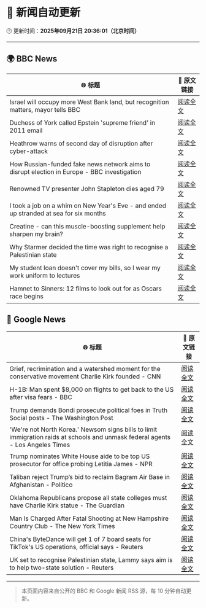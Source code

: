 # 🧠 新闻自动更新

🕒 更新时间：**2025年09月21日 20:36:01（北京时间）**

---

## 🌍 BBC News

| 🌐 标题 | 🔗 原文链接 |
|--------|-------------|
| Israel will occupy more West Bank land, but recognition matters, mayor tells BBC | [阅读全文](https://www.bbc.com/news/articles/c0ez9qxzl2jo?at_medium=RSS&at_campaign=rss) |
| Duchess of York called Epstein 'supreme friend' in 2011 email | [阅读全文](https://www.bbc.com/news/articles/cgj11l3wd35o?at_medium=RSS&at_campaign=rss) |
| Heathrow warns of second day of disruption after cyber-attack | [阅读全文](https://www.bbc.com/news/articles/cwy88857llno?at_medium=RSS&at_campaign=rss) |
| How Russian-funded fake news network aims to disrupt election in Europe - BBC investigation | [阅读全文](https://www.bbc.com/news/articles/c4g5kl0n5d2o?at_medium=RSS&at_campaign=rss) |
| Renowned TV presenter John Stapleton dies aged 79 | [阅读全文](https://www.bbc.com/news/articles/c9300xw27vgo?at_medium=RSS&at_campaign=rss) |
| I took a job on a whim on New Year's Eve - and ended up stranded at sea for six months | [阅读全文](https://www.bbc.com/news/articles/crev9y77njpo?at_medium=RSS&at_campaign=rss) |
| Creatine - can this muscle-boosting supplement help sharpen my brain? | [阅读全文](https://www.bbc.com/news/articles/c2lx7klzvpko?at_medium=RSS&at_campaign=rss) |
| Why Starmer decided the time was right to recognise a Palestinian state | [阅读全文](https://www.bbc.com/news/articles/cp9848kxp2go?at_medium=RSS&at_campaign=rss) |
| My student loan doesn't cover my bills, so I wear my work uniform to lectures | [阅读全文](https://www.bbc.com/news/articles/cly68e6r621o?at_medium=RSS&at_campaign=rss) |
| Hamnet to Sinners: 12 films to look out for as Oscars race begins | [阅读全文](https://www.bbc.com/news/articles/cd9y7qx7gqno?at_medium=RSS&at_campaign=rss) |

## 📰 Google News

| 🌐 标题 | 🔗 原文链接 |
|--------|-------------|
| Grief, recrimination and a watershed moment for the conservative movement Charlie Kirk founded - CNN | [阅读全文](https://news.google.com/rss/articles/CBMikgFBVV95cUxOdzd1elpxVDlvWnRQazdjZ3VpbGFsaDRXc1NDSVRzcnE1dTBMZzU5XzdkdUNHd2lHLWVYRnk0UEJCVTYzalVSMGRxdmsyWE5hZnI5OFVXY2s1ZkJJYnlfMVo2RzBQbkEzTkxiUndjcFRXbVFWellXajY5a2JCUkRHcmJjcWZybG5ETWpQa291Tkc5dw?oc=5) |
| H-1B: Man spent $8,000 on flights to get back to the US after visa fears - BBC | [阅读全文](https://news.google.com/rss/articles/CBMiWkFVX3lxTE0wOFBJTzc2TUJ3Zkd2NUV2N1VHNUFjbnYzR253akdpVEstN2tZYXV2b0RtOEdvOEJHYWozUExycDBqZ2kwWVBQTUw3aE1LU3JfQkRJV2l1T3BVd9IBX0FVX3lxTFBrZktjTFp2R1Nzc1VhcG94a1kyMmJ1T21HZ0hxZ2l0eVdmNFFzdHhFb3Y5U1BQQ1VUNG5kVnNuSVQzSDhORDdIcHl1N2JHNng5dTNDRTNRZHowcGI3TWlR?oc=5) |
| Trump demands Bondi prosecute political foes in Truth Social posts - The Washington Post | [阅读全文](https://news.google.com/rss/articles/CBMivwFBVV95cUxOM1hnZC1qUUFCOXlZOGYwaThRclRQaGROVkhKdWFuMkxNZ1ByMnJrZ3gzRXh2VVJmU1RsSFdXMldCZlo4V0VuVGlDb1NUSUVaaUd2cEpCUkh0YU1OYzRFZFVUakJTMXl0eS1uT1Z2elpuQkpidWlxWDhfakJ4UU52RFJsSzdiT1VMNWt4a2hZaGpVNXFYcDd3bHJVOFlPUG9XX3NIbGw5OHN6UkhiLVhtNGpYQmMzNnhybDZhdXYxZw?oc=5) |
| 'We're not North Korea.' Newsom signs bills to limit immigration raids at schools and unmask federal agents - Los Angeles Times | [阅读全文](https://news.google.com/rss/articles/CBMiigFBVV95cUxQUTdxLTRjaXJkYnIzcGZTVl93WlRPb2dHS3RpUl80ejlWWUlQRGdfOFEyTGhLWVg1X3I4ckJkd2FFUUZlQjZ4WFBrQS01RVVKZDhUWF9MWVZBTEV3akhpdG9PVHVHb3RmZGY4N3NEZV9sTDc1ZVRLcDdaeWJTX1F3dmpjeExubGp4cWc?oc=5) |
| Trump nominates White House aide to be top US prosecutor for office probing Letitia James - NPR | [阅读全文](https://news.google.com/rss/articles/CBMiuAFBVV95cUxQc3BhN2NlVkZFaHNpa1pRUWtJWWdCWWZJUGNPWDJVOGhFOVBhZm5EbjhiY0J3SXRBOTUtQWw2RkhONjBfWlJ3YW1GSzFQa1lHNU8wTG5mb0tnMVltMjJrcHBOUmNQLUlhMW82UlZzVndPZkcxb3RsQlBWcWJMR3d1b1lpeVZKR0xYTzRVVHdhTVBNd0RFNmk0cEZsZFFHb21XTFRvSEpNdHFlVjlQRHp5Q1A3emg4UEt0?oc=5) |
| Taliban reject Trump’s bid to reclaim Bagram Air Base in Afghanistan - Politico | [阅读全文](https://news.google.com/rss/articles/CBMiuAFBVV95cUxPU1psS2lzQkxxNWRLNE56SC1UemplaTYyeXV0V3V0bzZ4MnJXX3NFb3ZNcWdxU2RlZjVaOWQ0NmJjUEVRNnJnbGlfUndFRjl1Q1hkdE5EUnZYVC1rYVp0Z3MyTWlPbzZRdS1BeTlIdC05OFJOenRYU0hhVGZnWkJLWFpjZVYzaXlGZFFwQ2VyTDY1WkNmMFB4UDdUNC00cTBtLVNFWTRoRUdkNXZFM0VrUlJ5d1VkcmZn?oc=5) |
| Oklahoma Republicans propose all state colleges must have Charlie Kirk statue - The Guardian | [阅读全文](https://news.google.com/rss/articles/CBMiiAFBVV95cUxQRVZpLU5xNFRIREZXV3lXSlUtbXpSczMtdHgwTC1QaVpFZmktZTZaRUtFbFFpdG9aaEJjNEJBOXlyR0ZMUldQUkMwZmRYUVdTRjZXVzJSOEZtMlNpNzBocXVOZ1lWVVhnai0zR2lKN1VocDBTRFZ3TDlDbTl1M2lsTkpZTXJQNDJY?oc=5) |
| Man Is Charged After Fatal Shooting at New Hampshire Country Club - The New York Times | [阅读全文](https://news.google.com/rss/articles/CBMihAFBVV95cUxOWnpFQ1RlZHhSTVd1S1dnRHVXbk5PaUhDUmhBWkNmdVRBZFA2aGdyQV9VckRZTEozZGdtWmlvWENTQ3ktaTFkdE56VW9NSTc1ZEVlSVhBeDIzWmRFVGdjeDhyXzZHRi1TWGQwRFZOd0taYXY5b3BBT3pjekxiUVpXeTh4emE?oc=5) |
| China's ByteDance will get 1 of 7 board seats for TikTok's US operations, official says - Reuters | [阅读全文](https://news.google.com/rss/articles/CBMi3AFBVV95cUxPeWdVNjdXR25QR3psMnNRNEZ3Rjg3ZnNvOXMwMXFsTDJKQnB6SkEwenVIUkdDSi01bnRoR0x3bFBXUjN2N0MxQVJRSHJNX2pPajlfZXUwYjlfcHJERW5fV3VfM0xEdGc1bTduanUwb0VsNVladG9WWGFiWGxxYXZWUHVGYkNkR3lhY2dFSTQxVThRbW9WSnpYY25iWmx1dW5qSHd3bDBYX2pyTnEySXBFSl9Wc0gxWUZ2bG1fbGpyXzNqaTdaS0xac2FFaEdnZGduMGNHMXpqREJLdWZY?oc=5) |
| UK set to recognise Palestinian state, Lammy says aim is to help two-state solution - Reuters | [阅读全文](https://news.google.com/rss/articles/CBMiwAFBVV95cUxQVjgyb0hJYWZpTVhBeGVoV0RUTkZLWkpRRVVVTUE4dk9PSkJRcDRVMHZKOFJTbHZEeWZEbmwyY3E5S3RTM19qZWozMUNqTFN4Y0JJYlJMb0FCUWMyaW5oQjBCN3ZIQ2pYNllIRlBlRnZ0amhPQXJaa1VBY3pIdXZ6RkpUcXdManNnNEh0UEZrbWc2Xy1hVWZXOXZSMm5paVdWWEpxbUFCV1lXeWprNzU0bEltbHl5dkxMc0R2Qzl5S0I?oc=5) |

---
> 本页面内容来自公开的 BBC 和 Google 新闻 RSS 源，每 10 分钟自动更新。